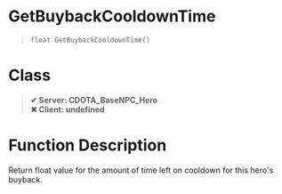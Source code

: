 # GetBuybackCooldownTime
> `float GetBuybackCooldownTime()`
# Class
> __✔ Server: CDOTA_BaseNPC_Hero__  
> __✖ Client: undefined__  
# Function Description
Return float value for the amount of time left on cooldown for this hero's buyback.
